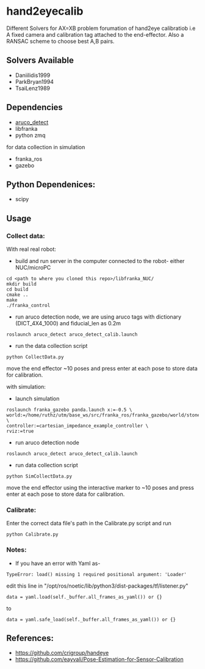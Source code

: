 # hand2eyecalib
Different Solvers for AX=XB problem forumation of hand2eye calibratiob i.e A fixed camera and calibration tag attached to the end-effector. Also a RANSAC scheme to choose best A,B pairs. 


## Solvers Available 
- Daniilidis1999
- ParkBryan1994
- TsaiLenz1989



## Dependencies
- [aruco_detect](http://wiki.ros.org/aruco_detect)
- libfranka
- python zmq

for data collection in simulation 
- franka_ros 
- gazebo 

## Python Dependenices:
- scipy

## Usage 

### Collect data: 
With real real robot:

- build and run server in the computer connected to the robot- either NUC/microPC 
```
cd <path to where you cloned this repo>/libfranka_NUC/
mkdir build 
cd build 
cmake ..
make 
./franka_control
```

- run aruco detection node, we are using aruco tags with dictionary (DICT_4X4_1000) and fiducial_len as 0.2m
```
roslaunch aruco_detect aruco_detect_calib.launch 
```
- run the data collection script
```
python CollectData.py
```
move the end effector ~10 poses and press enter at each pose to store data for calibration. 



with simulation: 
- launch simulation 

```
roslaunch franka_gazebo panda.launch x:=-0.5 \
world:=/home/ruthz/utm/base_ws/src/franka_ros/franka_gazebo/world/stone.sdf \
controller:=cartesian_impedance_example_controller \
rviz:=true
```

- run aruco detection node
```
roslaunch aruco_detect aruco_detect_calib.launch 
```
- run data collection script 
```
python SimCollectData.py
```
move the end effector using the interactive marker to ~10 poses and press enter at each pose to store data for calibration.

### Calibrate: 
Enter the correct data file's path in the Calibrate.py script and run

```
python Calibrate.py
```
### Notes: 
- If you have an error with Yaml as- 
```
TypeError: load() missing 1 required positional argument: 'Loader'
```

edit this line in "/opt/ros/noetic/lib/python3/dist-packages/tf/listener.py"
```
data = yaml.load(self._buffer.all_frames_as_yaml()) or {}
```
to 
```
data = yaml.safe_load(self._buffer.all_frames_as_yaml()) or {}
```
## References: 
- https://github.com/crigroup/handeye 
- https://github.com/eayvali/Pose-Estimation-for-Sensor-Calibration

